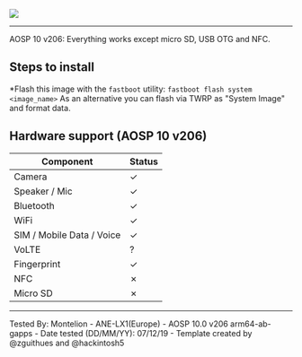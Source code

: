 ![](https://reimg-teknosa-cloud-prod.mncdn.com/mnresize/600/600/productimage/125076744/125076744_0_MC/8799298355250_1557493302288.jpg)
***

AOSP 10 v206: Everything works except micro SD, USB OTG and NFC.

## Steps to install

*Flash this image with the `fastboot` utility: ```fastboot flash system <image_name>```
As an alternative you can flash via TWRP as "System Image" and format data.

## Hardware support (AOSP 10 v206)

| Component                 | Status                                             |
|---------------------------|-----------------------------------------------------------|
| Camera                    | ✓ |
| Speaker / Mic             | ✓ |
| Bluetooth                 | ✓ |
| WiFi                      | ✓ |
| SIM / Mobile Data / Voice | ✓ |
| VoLTE                     | ? |
| Fingerprint               | ✓ |
| NFC                       | ✗ |
| Micro SD                  | ✗ |
---

Tested By: Montelion - ANE-LX1(Europe) - AOSP 10.0 v206 arm64-ab-gapps - Date tested (DD/MM/YY): 07/12/19 - Template created by @zguithues and @hackintosh5